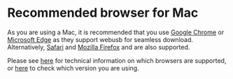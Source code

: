 # Recommended browser for Mac

As you are using a Mac, it is recommended that you use [Google Chrome][chrome] or [Microsoft Edge][edge] as they support webusb for seamless download. Alternatively,
 [Safari][] and [Mozilla Firefox][firefox] and are also supported.

Please see [here][technical] for technical information on which browsers are
supported, or [here][versions] to check which version you are using.

[edge]: https://www.microsoft.com/en-us/windows/microsoft-edge
[ie]: https://www.microsoft.com/en-us/download/internet-explorer.aspx
[firefox]: https://www.mozilla.org/en-US/firefox/new/
[chrome]: https://www.google.com/chrome/
[opera]: https://www.opera.com
[safari]: http://www.apple.com/safari/
[technical]: /browsers/technical
[versions]: /browsers
